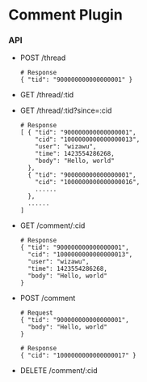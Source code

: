 Comment Plugin
==============

### API

* POST /thread
    ```
    # Response
    { "tid": "900000000000000001" }
    ```

* GET /thread/:tid
* GET /thread/:tid?since=:cid
    ```
    # Response
    [ { "tid": "900000000000000001",
        "cid": "1000000000000000013",
        "user": "wizawu",
        "time": 1423554286268,
        "body": "Hello, world"
      },
      { "tid": "900000000000000001",
        "cid": "1000000000000000016",
        ......
      },
      ......
    ]
    ```

* GET /comment/:cid
    ```
    # Response
    { "tid": "900000000000000001",
      "cid": "1000000000000000013",
      "user": "wizawu",
      "time": 1423554286268,
      "body": "Hello, world"
    }
    ```

* POST /comment
    ```
    # Request
    { "tid": "900000000000000001",
      "body": "Hello, world"
    }

    # Response
    { "cid": "1000000000000000017" }
    ```

* DELETE /comment/:cid

